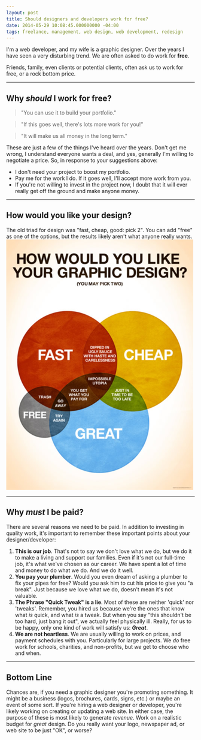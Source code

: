 ```yaml
---
layout: post
title: Should designers and developers work for free?
date: 2014-05-29 10:08:45.000000000 -04:00
tags: freelance, management, web design, web development, redesign
---
```

I'm a web developer, and my wife is a graphic designer. Over the years I have seen a very disturbing trend. We are often asked to do work for **free**.

Friends, family, even clients or potential clients, often ask us to work for free, or a rock bottom price.

___

## Why *should* I work for free?
>"You can use it to build your portfolio."

>"If this goes well, there's lots more work for you!"

>"It will make us all money in the long term."

These are just a few of the things I've heard over the years. Don't get me wrong, I understand everyone wants a deal, and yes, generally I'm willing to negotiate a price. So, in response to your suggestions above:

- I don't need your project to boost my portfolio.
- Pay me for the work I do. If it goes well, I'll accept more work from you.
- If you're not willing to invest in the project now, I doubt that it will ever really get off the ground and make anyone money.

___

## How would you like your design?
The old triad for design was "fast, cheap, good: pick 2". You can add "free" as one of the options, but the results likely aren't what anyone really wants.
![How would you like your design?](/content/images/blog/2014/May/graphic-design-infographic-01.jpg)

___

## Why *must* I be paid?
There are several reasons we need to be paid. In addition to investing in quality work, it's important to remember these important points about your designer/developer:

1. **This is our job**.
That's not to say we don't love what we do, but we do it to make a living and support our families. Even if it's not our full-time job, it's what we've chosen as our career. We have spent a lot of time and money to do what we do. And we do it well.
2. **You pay your plumber**.
Would you even dream of asking a plumber to fix your pipes for free? Would you ask him to cut his price to give you "a break". Just because we love what we do, doesn't mean it's not valuable.
3. **The Phrase "Quick Tweak" is a lie**.
Most of these are neither 'quick' nor 'tweaks'. Remember, you hired us because we're the ones that know what *is* quick, and what *is* a tweak. But when you say "this shouldn't be too hard, just bang it out", we actually feel physically ill. Really, for us to be happy, only one kind of work will satisfy us: ***Great***.
4. **We are not heartless**. We are usually willing to work on prices, and payment schedules with you. Particularly for large projects. We *do* free work for schools, charities, and non-profits, but *we* get to choose who and when.

___

## Bottom Line
Chances are, if you need a graphic designer you're promoting something. It might be a business (logos, brochures, cards, signs, etc.) or maybe an event of some sort. If you're hiring a web designer or developer, you're likely working on creating or updating a web site. In either case, the purpose of these is most likely to generate *revenue*. Work on a realistic budget for *great* design. Do you really want your logo, newspaper ad, or web site to be just "OK", or worse?
